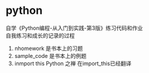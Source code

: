 # python
自学《Python编程-从入门到实践-第3版》练习代码和作业<br>
自我练习和成长的记录的过程<br>
1.  nhomework   是书本上的习题<br>
2.  sample_code  是书本上的例题<br>
3.  inmport this  Python 之禅 在import_this已经翻译
